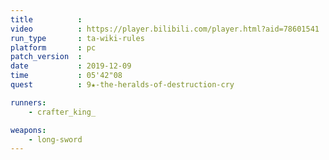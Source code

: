 ```yaml
---
title          :
video          : https://player.bilibili.com/player.html?aid=78601541
run_type       : ta-wiki-rules
platform       : pc
patch_version  : 
date           : 2019-12-09
time           : 05'42"08
quest          : 9★-the-heralds-of-destruction-cry

runners:
    - crafter_king_

weapons:
    - long-sword
---
```

